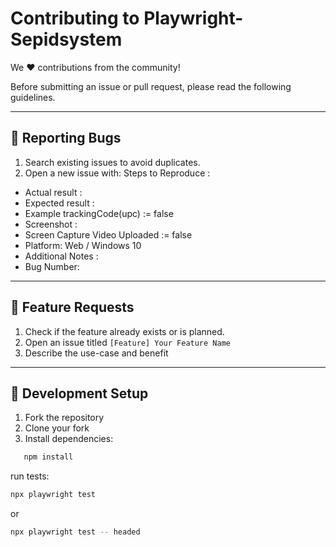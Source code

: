 # Contributing to Playwright-Sepidsystem

We ❤️ contributions from the community!

Before submitting an issue or pull request, please read the following guidelines.

---

## 🐞 Reporting Bugs

1. Search existing issues to avoid duplicates.
2. Open a new issue with:
   Steps to Reproduce :
- Actual result :
- Expected  result :
- Example trackingCode(upc) := false
- Screenshot :
- Screen Capture Video Uploaded := false 
- Platform:  Web / Windows 10 
- Additional Notes :
- Bug Number:


---

## 🌟 Feature Requests

1. Check if the feature already exists or is planned.
2. Open an issue titled `[Feature] Your Feature Name`
3. Describe the use-case and benefit

---

## 🔧 Development Setup

1. Fork the repository
2. Clone your fork
3. Install dependencies:

```bash
   npm install
```

run tests: 
```bash
npx playwright test 
```
or 
``` bash
npx playwright test -- headed
```

